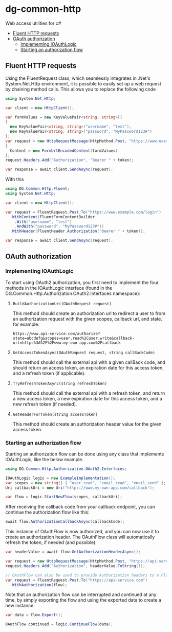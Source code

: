 # dg-common-http
 Web access utilities for c#

- [Fluent HTTP requests](#fluent-http-requests)
- [OAuth authorization](#oauth-authorization)
  * [Implementing IOAuthLogic](#implementing-ioauthlogic)
  * [Starting an authorization flow](#starting-an-authorization-flow)

## Fluent HTTP requests
Using the FluentRequest class, which seamlessly integrates in .Net's System.Net.Http environment, it is possible to easily set up a web request by chaining method calls.
This allows you to replace the following code

```cs
using System.Net.Http;

var client = new HttpClient();

var formValues = new KeyValuePair<string, string>[]
{
  new KeyValuePair<string, string>("username", "test"),
  new KeyValuePair<string, string>("password", "MyPassword123#")
};
var request = new HttpRequestMessage(HttpMethod.Post, "https://www.example.com/login")
{
  Content = new FormUrlEncodedContent(formValues)
};
request.Headers.Add("Authorization", "Bearer " + token);

var response = await client.SendAsync(request);

```
With this

```cs
using DG.Common.Http.Fluent;
using System.Net.Http;

var client = new HttpClient();

var request = FluentRequest.Post.To("https://www.example.com/login")
  .WithContent(FluentFormContentBuilder
    .With("username", "test")
    .AndWith("password", "MyPassword123#"))
  .WithHeader(FluentHeader.Authorization("Bearer " + token));

var response = await client.SendAsync(request);
```

## OAuth authorization

### Implementing IOAuthLogic
To start using OAuth2 authorization, you first need to implement the four methods in the IOAuthLogic interface (found in the DG.Common.Http.Authorization.OAuth2.Interfaces namespace):

1. `BuildAuthorizationUri(OAuthRequest request)`

   This method should create an authorization url to redirect a user to from an authorization request with the given scopes, callback url, and state.
   for example:

   ```
   https://www.api-service.com/authorize?state=abcdefg&scopes=user.read%2Cuser.write&callback-url=https%3A%2F%2Fwww.my-own-app.com%2Fcallback
   ```

2. `GetAccessTokenAsync(OAuthRequest request, string callBackCode)`
   
   This method should call the external api with a given callBack code, and should return an access token, an expiration date for this access token, and a refresh token (if applicable).

3. `TryRefreshTokenAsync(string refreshToken)`
   
   This method should call the external api with a refresh token, and return a new access token, a new expiration date for this access token, and a new refresh token (if needed).

4. `GetHeaderForToken(string accessToken)`
   
   This method should create an authorization header value for the given access token.

### Starting an authorization flow
Starting an authorization flow can be done using any class that implements IOAuthLogic, like the below example.
```cs
using DG.Common.Http.Authorization.OAuth2.Interfaces;

IOAuthLogic logic = new ExampleImplementation();
var scopes = new string[] { "user.read", "email.read", "email.send" };
Uri callbackUri = new Uri("https://www.my-own-app.com/callback");

var flow = logic.StartNewFlow(scopes, callbackUri);
```

After receiving the callback code from your callback endpoint, you can continue the authorization flow like this:
```cs
await flow.AuthorizationCallbackAsync(callbackCode);
```

This instance of OAuthFlow is now authorized, and you can now use it to create an authorization header.
The OAuthFlow class will automatically refresh the token, if needed (and possible).
```cs
var headerValue = await flow.GetAuthorizationHeaderAsync();

var request = new HttpRequestMessage(HttpMethod.Post, "https://api-service.com");
request.Headers.Add("Authorization", headerValue.ToString());

// OAuthFlow can also be used to provide Authorization headers to a FluentRequest directly, like this:
var request = FluentRequest.Post.To("https://api-service.com")
  .WithAuthorization(flow);
```

Note that an authorization flow can be interrupted and continued at any time, by simply exporting the flow and using the exported data to create a new instance.
```cs
var data = flow.Export();

OAuthFlow continued = logic.ContinueFlow(data);
```
